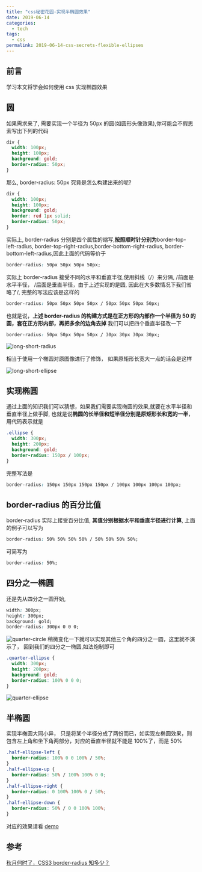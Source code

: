 ```yaml
---
title: "css秘密花园-实现半椭圆效果"
date: 2019-06-14
categories:
  - tech
tags:
  - css
permalink: 2019-06-14-css-secrets-flexible-ellipses
---
```


## 前言

学习本文将学会如何使用 css 实现椭圆效果

## 圆

如果需求来了, 需要实现一个半径为 50px 的圆(如圆形头像效果),你可能会不假思索写出下列的代码

```css
div {
  width: 100px;
  height: 100px;
  background: gold;
  border-radius: 50px;
}
```

那么, border-radius: 50px 究竟是怎么构建出来的呢?

```css
div {
  width: 100px;
  height: 100px;
  background: gold;
  border: red 1px solid;
  border-radius: 50px;
}
```

实际上, border-radius 分别是四个属性的缩写,**按照顺时针分别为**border-top-left-radius, border-top-right-radius,border-bottom-right-radius, border-bottom-left-radius,因此上面的代码等价于

```css
border-radius: 50px 50px 50px 50px;
```

实际上 border-radius 接受不同的水平和垂直半径,使用斜线（/）来分隔, /前面是水平半径， /后面是垂直半径，由于上述实现的是圆, 因此在大多数情况下我们省略了/, 完整的写法应该是这样的

```css
border-radius: 50px 50px 50px 50px / 50px 50px 50px 50px;
```

也就是说，**上述 border-radius 的构建方式是在正方形的内部作一个半径为 50 的圆，套在正方形内部，再把多余的边角去掉**
我们可以把四个垂直半径改一下

```css
border-radius: 50px 50px 50px 50px / 30px 30px 30px 30px;
```

![long-short-radius](http://blog.chenxiaoyao.cn/image/2019-6-15-css-secrets-flexible-ellipse/long-short-radius.png)

相当于使用一个椭圆对原图像进行了修饰， 如果原矩形长宽大一点的话会是这样

![long-short-ellipse](http://blog.chenxiaoyao.cn/image/2019-6-15-css-secrets-flexible-ellipse/long-short-ellipse.png)

## 实现椭圆

通过上面的知识我们可以猜想，如果我们需要实现椭圆的效果,就要在水平半径和垂直半径上做手脚, 也就是说**椭圆的长半径和短半径分别是原矩形长和宽的一半**，用代码表示就是

```css
.ellipse {
  width: 300px;
  height: 200px;
  background: gold;
  border-radius: 150px / 100px;
}
```

完整写法是

```css
border-radius: 150px 150px 150px 150px / 100px 100px 100px 100px;
```

## border-radius 的百分比值

border-radius 实际上接受百分比值, **其值分别根据水平和垂直半径进行计算**, 上面的例子可以写为

```css
border-radius: 50% 50% 50% 50% / 50% 50% 50% 50%;
```

可简写为

```css
border-radius: 50%;
```

## 四分之一椭圆

还是先从四分之一圆开始,

```css
width: 300px;
height: 300px;
background: gold;
border-radius: 300px 0 0 0;
```

![quarter-circle](http://blog.chenxiaoyao.cn/image/2019-6-15-css-secrets-flexible-ellipse/quarter-circle.png)
稍微变化一下就可以实现其他三个角的四分之一圆，这里就不演示了， 回到我们的四分之一椭圆,如法炮制即可

```css
.quarter-ellipse {
  width: 300px;
  height: 200px;
  background: gold;
  border-radius: 100% 0 0 0;
}
```

![quarter-ellipse](http://blog.chenxiaoyao.cn/image/2019-6-15-css-secrets-flexible-ellipse/quarter-ellipse.png)

## 半椭圆

实现半椭圆大同小异， 只是将某个半径分成了两份而已，如实现左椭圆效果，则包含左上角和坐下角两部分，对应的垂直半径就不能是 100%了，而是 50%

```css
.half-ellipse-left {
  border-radius: 100% 0 0 100% / 50%;
}
.half-ellipse-up {
  border-radius: 50% / 100% 100% 0 0;
}
.half-ellipse-right {
  border-radius: 0 100% 100% 0 / 50%;
}
.half-ellipse-down {
  border-radius: 50% / 0 0 100% 100%;
}
```

对应的效果请看 [demo](https://codepen.io/Allen6228/pen/KjVPQP/)

## 参考

[秋月何时了，CSS3 border-radius 知多少？](https://www.zhangxinxu.com/wordpress/2015/11/css3-border-radius-tips/)
